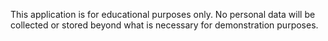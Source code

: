This application is for educational purposes only. No personal data will be collected or stored beyond what is necessary for demonstration purposes.
